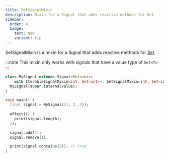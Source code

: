```yaml
---
title: SetSignalMixin
description: Mixin for a Signal that adds reactive methods for Set
sidebar:
  order: 4
  badge:
    text: New
    variant: tip
---
```


SetSignalMixin is a mixin for a Signal that adds reactive methods for [Set](https://api.flutter.dev/flutter/dart-core/Set-class.html).

:::note
This mixin only works with signals that have a value type of `Set<T>`.
:::

```dart
class MySignal extends Signal<Set<int>>
    with IterableSignalMixin<int, Set<int>>, SetSignalMixin<int, Set<int>> {
  MySignal(super.internalValue);
}

void main() {
  final signal = MySignal({1, 2, 3});
  
  effect(() {
    print(signal.length);
  });

  signal.add(4);
  signal.remove(1);

  print(signal.contains(2)); // true
}
```
